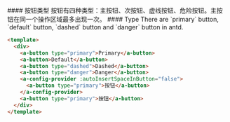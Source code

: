 
<cn>
#### 按钮类型
按钮有四种类型：主按钮、次按钮、虚线按钮、危险按钮。主按钮在同一个操作区域最多出现一次。
</cn>

<us>
#### Type
There are `primary` button, `default` button, `dashed` button and `danger` button in antd.
</us>

```html
<template>
  <div>
    <a-button type="primary">Primary</a-button>
    <a-button>Default</a-button>
    <a-button type="dashed">Dashed</a-button>
    <a-button type="danger">Danger</a-button>
    <a-config-provider :autoInsertSpaceInButton="false">
      <a-button type="primary">按钮</a-button>
    </a-config-provider>
    <a-button type="primary">按钮</a-button>
  </div>
</template>
```

